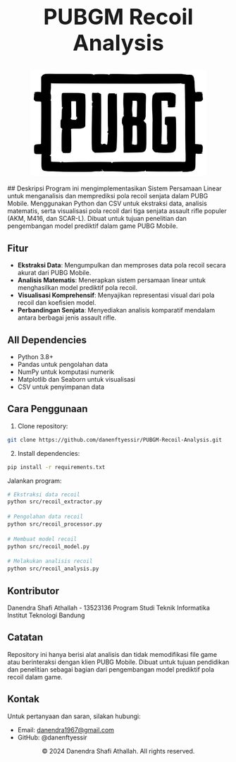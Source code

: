 <h1 align="center" style="font-size: 3.5em;">PUBGM Recoil Analysis</h1>
<div align="center">
  <img src="PUBG Logo.jpeg" alt="PUBG Mobile Logo" width="400"/>
  <br><br>
</div>
## Deskripsi
Program ini mengimplementasikan Sistem Persamaan Linear untuk menganalisis dan memprediksi pola recoil senjata dalam PUBG Mobile. Menggunakan Python dan CSV untuk ekstraksi data, analisis matematis, serta visualisasi pola recoil dari tiga senjata assault rifle populer (AKM, M416, dan SCAR-L). Dibuat untuk tujuan penelitian dan pengembangan model prediktif dalam game PUBG Mobile.

## Fitur

* **Ekstraksi Data**: Mengumpulkan dan memproses data pola recoil secara akurat dari PUBG Mobile.
* **Analisis Matematis**: Menerapkan sistem persamaan linear untuk menghasilkan model prediktif pola recoil.
* **Visualisasi Komprehensif**: Menyajikan representasi visual dari pola recoil dan koefisien model.
* **Perbandingan Senjata**: Menyediakan analisis komparatif mendalam antara berbagai jenis assault rifle.

## All Dependencies

* Python 3.8+
* Pandas untuk pengolahan data
* NumPy untuk komputasi numerik
* Matplotlib dan Seaborn untuk visualisasi
* CSV untuk penyimpanan data

## Cara Penggunaan

1. Clone repository:
```bash
git clone https://github.com/danenftyessir/PUBGM-Recoil-Analysis.git
```
2. Install dependencies:
```bash
pip install -r requirements.txt
```
Jalankan program:
```bash
# Ekstraksi data recoil
python src/recoil_extractor.py

# Pengolahan data recoil
python src/recoil_processor.py

# Membuat model recoil
python src/recoil_model.py

# Melakukan analisis recoil
python src/recoil_analysis.py
```

## Kontributor
Danendra Shafi Athallah - 13523136
Program Studi Teknik Informatika
Institut Teknologi Bandung

## Catatan
Repository ini hanya berisi alat analisis dan tidak memodifikasi file game atau berinteraksi dengan klien PUBG Mobile. Dibuat untuk tujuan pendidikan dan penelitian sebagai bagian dari pengembangan model prediktif pola recoil dalam game.

## Kontak
Untuk pertanyaan dan saran, silakan hubungi:
* Email: danendra1967@gmail.com
* GitHub: @danenftyessir

<div align="center">
© 2024 Danendra Shafi Athallah. All rights reserved.
</div>
